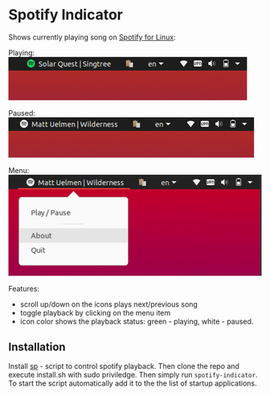# Spotify Indicator

Shows currently playing song on [Spotify for Linux](https://www.spotify.com/us/download/linux/):

Playing:  
![](./sceenshots/playing.png)

Paused:  
![](./sceenshots/paused.png)

Menu:  
![](./sceenshots/menu.png)

Features:
 - scroll up/down on the icons plays next/previous song
 - toggle playback by clicking on the menu item
 - icon color shows the playback status: green - playing, white - paused.
 
## Installation

Install [sp](https://gist.github.com/wandernauta/6800547) - script to control spotify playback.
Then clone the repo and execute install.sh with sudo priviledge.
Then simply run `spotify-indicator`. To start the script automatically add it to the the list of startup applications.